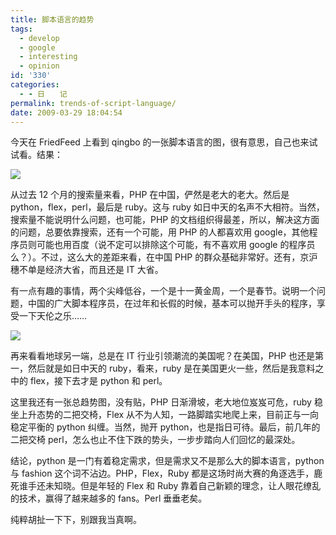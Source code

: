 ```yaml
---
title: 脚本语言的趋势
tags:
  - develop
  - google
  - interesting
  - opinion
id: '330'
categories:
  - - 日　　记
permalink: trends-of-script-language/
date: 2009-03-29 18:04:54
---
```

今天在 FriedFeed 上看到 qingbo 的一张脚本语言的图，很有意思，自己也来试试看。结果：

[![](http://lh6.ggpht.com/_QYicOeu89Bk/Sc8_tmKMA5I/AAAAAAAABSQ/dXK9r4iO_T4/s400/%E8%84%9A%E6%9C%AC%E8%AF%AD%E8%A8%80%E8%B6%8B%E5%8A%BF-1.png)](http://picasaweb.google.com/lh/photo/otTUEHuSutKy8VaMDvbPsQ?feat=embedwebsite)

<!-- more -->

从过去 12 个月的搜索量来看，PHP 在中国，俨然是老大的老大。然后是 python，flex，perl，最后是 ruby。这与 ruby 如日中天的名声不大相符。当然，搜索量不能说明什么问题，也可能，PHP 的文档组织得最差，所以，解决这方面的问题，总要依靠搜索，还有一个可能，用 PHP 的人都喜欢用 google，其他程序员则可能也用百度（说不定可以排除这个可能，有不喜欢用 google 的程序员么？）。不过，这么大的差距来看，在中国 PHP 的群众基础非常好。还有，京沪穗不单是经济大省，而且还是 IT 大省。

有一点有趣的事情，两个尖峰低谷，一个是十一黄金周，一个是春节。说明一个问题，中国的广大脚本程序员，在过年和长假的时候，基本可以抛开手头的程序，享受一下天伦之乐……

[![](http://lh3.ggpht.com/_QYicOeu89Bk/Sc8_t92caiI/AAAAAAAABSY/_ebmnlBJTzk/s400/%E8%84%9A%E6%9C%AC%E8%AF%AD%E8%A8%80%E8%B6%8B%E5%8A%BF-2.png)](http://picasaweb.google.com/lh/photo/IfTFqlW-bGcg_EdK6NyIUw?feat=embedwebsite)

再来看看地球另一端，总是在 IT 行业引领潮流的美国呢？在美国，PHP 也还是第一，然后就是如日中天的 ruby，看来，ruby 是在美国更火一些，然后是我意料之中的 flex，接下去才是 python 和 perl。

这里我还有一张总趋势图，没有贴，PHP 日渐滑坡，老大地位岌岌可危，ruby 稳坐上升态势的二把交椅，Flex 从不为人知，一路脚踏实地爬上来，目前正与一向稳定平衡的 python 纠缠。当然，抛开 python，也是指日可待。最后，前几年的二把交椅 perl，怎么也止不住下跌的势头，一步步踏向人们回忆的最深处。

结论，python 是一门有着稳定需求，但是需求又不是那么大的脚本语言，python 与 fashion 这个词不沾边。PHP，Flex，Ruby 都是这场时尚大赛的角逐选手，鹿死谁手还未知晓。但是年轻的 Flex 和 Ruby 靠着自己新颖的理念，让人眼花缭乱的技术，赢得了越来越多的 fans。Perl 垂垂老矣。

纯粹胡扯一下下，别跟我当真啊。
